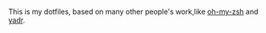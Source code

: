This is my dotfiles, based on many other people's work,like [oh-my-zsh](https://github.com/robbyrussell/oh-my-zsh) and [yadr](https://github.com/skwp/dotfiles).